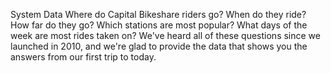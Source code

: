 
System Data
Where do Capital Bikeshare riders go? When do they ride? How far do they go? Which stations are most popular? What days of the week are most rides taken on? We've heard all of these questions since we launched in 2010, and we're glad to provide the data that shows you the answers from our first trip to today.
